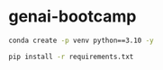 # genai-bootcamp

```bash
conda create -p venv python==3.10 -y
```

```bash
pip install -r requirements.txt 
```